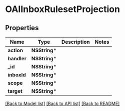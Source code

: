# OAIInboxRulesetProjection

## Properties
Name | Type | Description | Notes
------------ | ------------- | ------------- | -------------
**action** | **NSString*** |  | 
**handler** | **NSString*** |  | 
**_id** | **NSString*** |  | 
**inboxId** | **NSString*** |  | 
**scope** | **NSString*** |  | 
**target** | **NSString*** |  | 

[[Back to Model list]](../README#documentation-for-models) [[Back to API list]](../README#documentation-for-api-endpoints) [[Back to README]](../README)


